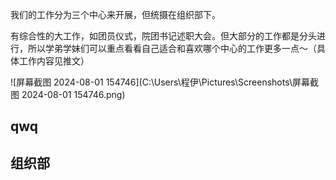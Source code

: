 

我们的工作分为三个中心来开展，但统摄在组织部下。

有综合性的大工作，如团员仪式，院团书记述职大会。但大部分的工作都是分头进行，所以学弟学妹们可以重点看看自己适合和喜欢哪个中心的工作更多一点～（具体工作内容见推文）



![屏幕截图 2024-08-01 154746](C:\Users\程伊\Pictures\Screenshots\屏幕截图 2024-08-01 154746.png)

## qwq

## 组织部